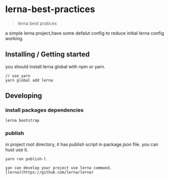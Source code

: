 # lerna-best-practices
> lerna best pratices

a simple lerna project,have some defalut config to reduce initial lerna config working.

## Installing / Getting started

you should install lerna global with npm or yarn.

```shell
// use yarn
yarn global add lerna
```


## Developing

### install packages dependencies
```shell
lerna bootstrap
```
### publish
in project root directory, it has publish script in package.json file. you can hust use it.
```shell
yarn run publish-l
```

```
yan can develop your project use lerna command.
[lerna](https://github.com/lerna/lerna)
